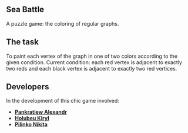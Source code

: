 Sea Battle
--------------------
A puzzle game: the coloring of regular graphs.

The task
--------------------
To paint each vertex of the graph in one of two colors according to the given condition.
Current condition: each red vertex is adjacent to exactly two reds and each black vertex is adjacent to exactly two red vertices.

Developers
--------------------
In the development of this chic game involved:
+ [**Pankratiew Alexandr**](https://vk.com/sasha_pankratiew)
+ [**Holubeu Kiryl**](https://vk.com/smertowing)
+ [**Pilinko Nikita**](https://vk.com/mineralsfree)



